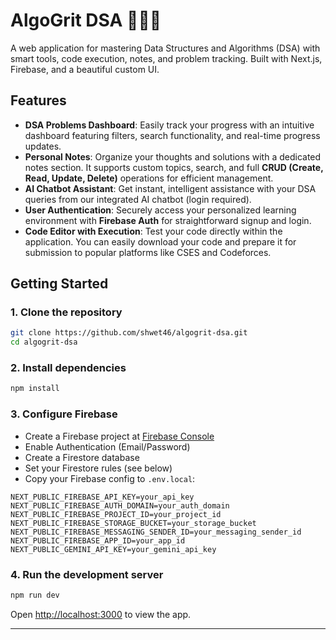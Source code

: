 # AlgoGrit DSA 👩🏻‍💻

A  web application for mastering Data Structures and Algorithms (DSA) with smart tools, code execution, notes, and problem tracking. Built with Next.js, Firebase, and a beautiful custom UI.

## Features

* **DSA Problems Dashboard**: Easily track your progress with an intuitive dashboard featuring filters, search functionality, and real-time progress updates.
* **Personal Notes**: Organize your thoughts and solutions with a dedicated notes section. It supports custom topics, search, and full **CRUD (Create, Read, Update, Delete)** operations for efficient management.
* **AI Chatbot Assistant**: Get instant, intelligent assistance with your DSA queries from our integrated AI chatbot (login required).
* **User Authentication**: Securely access your personalized learning environment with **Firebase Auth** for straightforward signup and login.
* **Code Editor with Execution**: Test your code directly within the application. You can easily download your code and prepare it for submission to popular platforms like CSES and Codeforces.

## Getting Started

### 1. Clone the repository
```bash
git clone https://github.com/shwet46/algogrit-dsa.git
cd algogrit-dsa
```

### 2. Install dependencies
```bash
npm install
```

### 3. Configure Firebase
- Create a Firebase project at [Firebase Console](https://console.firebase.google.com/)
- Enable Authentication (Email/Password)
- Create a Firestore database
- Set your Firestore rules (see below)
- Copy your Firebase config to `.env.local`:

```
NEXT_PUBLIC_FIREBASE_API_KEY=your_api_key
NEXT_PUBLIC_FIREBASE_AUTH_DOMAIN=your_auth_domain
NEXT_PUBLIC_FIREBASE_PROJECT_ID=your_project_id
NEXT_PUBLIC_FIREBASE_STORAGE_BUCKET=your_storage_bucket
NEXT_PUBLIC_FIREBASE_MESSAGING_SENDER_ID=your_messaging_sender_id
NEXT_PUBLIC_FIREBASE_APP_ID=your_app_id
NEXT_PUBLIC_GEMINI_API_KEY=your_gemini_api_key
```

### 4. Run the development server
```bash
npm run dev
```

Open [http://localhost:3000](http://localhost:3000) to view the app.

---

